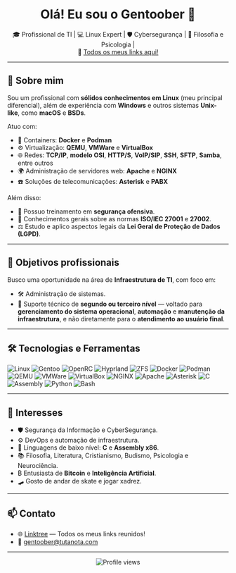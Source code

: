 <h1 align="center">Olá! Eu sou o Gentoober 👋</h1>

<p align="center">
  🎓 Profissional de TI | 💻 Linux Expert | 🛡 Cybersegurança | 🧠 Filosofia e Psicologia |
  <br>
  🔗 <a href="https://linktr.ee/gentoober">Todos os meus links aqui!</a>
</p>

---

## 📝 Sobre mim

Sou um profissional com **sólidos conhecimentos em Linux** (meu principal diferencial), além de experiência com **Windows** e outros sistemas **Unix-like**, como **macOS** e **BSDs**.

Atuo com:

- 🐳 Containers: **Docker** e **Podman**
- ⚙️ Virtualização: **QEMU**, **VMWare** e **VirtualBox**
- 🌐 Redes: **TCP/IP**, **modelo OSI**, **HTTP/S**, **VoIP/SIP**, **SSH**, **SFTP**, **Samba**, entre outros
- 🌍 Administração de servidores web: **Apache** e **NGINX**
- ☎️ Soluções de telecomunicações: **Asterisk** e **PABX**

Além disso:

- 🔐 Possuo treinamento em **segurança ofensiva**.
- 📄 Conhecimentos gerais sobre as normas **ISO/IEC 27001** e **27002**.
- ⚖️ Estudo e aplico aspectos legais da **Lei Geral de Proteção de Dados (LGPD)**.

---

## 🎯 Objetivos profissionais

Busco uma oportunidade na área de **Infraestrutura de TI**, com foco em:

- 🛠 Administração de sistemas.
- 🔧 Suporte técnico de **segundo ou terceiro nível** — voltado para **gerenciamento do sistema operacional**, **automação** e **manutenção da infraestrutura**, e não diretamente para o **atendimento ao usuário final**.

---

## 🛠 Tecnologias e Ferramentas

![Linux](https://img.shields.io/badge/Linux-FCC624?style=flat&logo=linux&logoColor=black)
![Gentoo](https://img.shields.io/badge/Gentoo-purple?style=flat&logo=gentoo&logoColor=white)
![OpenRC](https://img.shields.io/badge/OpenRC-blue?style=flat)
![Hyprland](https://img.shields.io/badge/Hyprland-00AEEF?style=flat)
![ZFS](https://img.shields.io/badge/ZFS-0C5A66?style=flat)
![Docker](https://img.shields.io/badge/Docker-2496ED?style=flat&logo=docker&logoColor=white)
![Podman](https://img.shields.io/badge/Podman-89CFF0?style=flat)
![QEMU](https://img.shields.io/badge/QEMU-black?style=flat)
![VMWare](https://img.shields.io/badge/VMWare-607078?style=flat)
![VirtualBox](https://img.shields.io/badge/VirtualBox-183A61?style=flat)
![NGINX](https://img.shields.io/badge/NGINX-009639?style=flat&logo=nginx&logoColor=white)
![Apache](https://img.shields.io/badge/Apache-D22128?style=flat&logo=apache&logoColor=white)
![Asterisk](https://img.shields.io/badge/Asterisk-FF9900?style=flat)
![C](https://img.shields.io/badge/C-00599C?style=flat&logo=c&logoColor=white)
![Assembly](https://img.shields.io/badge/Assembly-FFA500?style=flat)
![Python](https://img.shields.io/badge/Python-3776AB?style=flat&logo=python&logoColor=white)
![Bash](https://img.shields.io/badge/Bash-4EAA25?style=flat&logo=gnu-bash&logoColor=white)

---

## 🧠 Interesses

- 🛡 Segurança da Informação e CyberSegurança.
- ⚙️ DevOps e automação de infraestrutura.
- 🧬 Linguagens de baixo nível: **C** e **Assembly x86**.
- 📚 Filosofia, Literatura, Cristianismo, Budismo, Psicologia e Neurociência.
- ₿ Entusiasta de **Bitcoin** e **Inteligência Artificial**.
- 🛹 Gosto de andar de skate e jogar xadrez.

---
<!--
## 📈 Estatísticas do GitHub

<p align="center">
  <img src="https://github-readme-stats.vercel.app/api?username=gentoober-one&show_icons=true&theme=radical" alt="GitHub Stats">
  <br>
  <img src="https://github-readme-streak-stats.herokuapp.com/?user=gentoober-one&theme=radical" alt="GitHub Streak">
</p>

---
-->
## 📫 Contato

- 🌐 [Linktree](https://linktr.ee/gentoober) — Todos os meus links reunidos!
- 📧 gentoober@tutanota.com

---

<p align="center">
  <img src="https://komarev.com/ghpvc/?username=gentoober-one&style=flat-square&color=blue" alt="Profile views"/>
</p>
